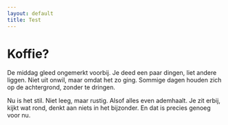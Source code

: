 ```yaml
---
layout: default
title: Test
---
```

<div class="top">
  <h1>Koffie?</h1>
</div>

<p>De middag gleed ongemerkt voorbij. Je deed een paar dingen, liet andere liggen. Niet uit onwil, maar omdat het zo ging. Sommige dagen houden zich op de achtergrond, zonder te dringen.</p>

<p>Nu is het stil. Niet leeg, maar rustig. Alsof alles even ademhaalt. Je zit erbij, kijkt wat rond, denkt aan niets in het bijzonder. En dat is precies genoeg voor nu.</p>
